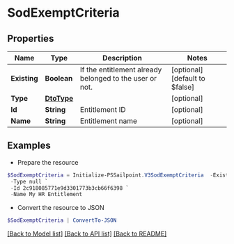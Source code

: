 # SodExemptCriteria
## Properties

Name | Type | Description | Notes
------------ | ------------- | ------------- | -------------
**Existing** | **Boolean** | If the entitlement already belonged to the user or not. | [optional] [default to $false]
**Type** | [**DtoType**](DtoType.md) |  | [optional] 
**Id** | **String** | Entitlement ID | [optional] 
**Name** | **String** | Entitlement name | [optional] 

## Examples

- Prepare the resource
```powershell
$SodExemptCriteria = Initialize-PSSailpoint.V3SodExemptCriteria  -Existing true `
 -Type null `
 -Id 2c918085771e9d3301773b3cb66f6398 `
 -Name My HR Entitlement
```

- Convert the resource to JSON
```powershell
$SodExemptCriteria | ConvertTo-JSON
```

[[Back to Model list]](../README.md#documentation-for-models) [[Back to API list]](../README.md#documentation-for-api-endpoints) [[Back to README]](../README.md)

